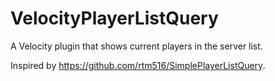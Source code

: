 # VelocityPlayerListQuery

A Velocity plugin that shows current players in the server list.

Inspired by https://github.com/rtm516/SimplePlayerListQuery.
